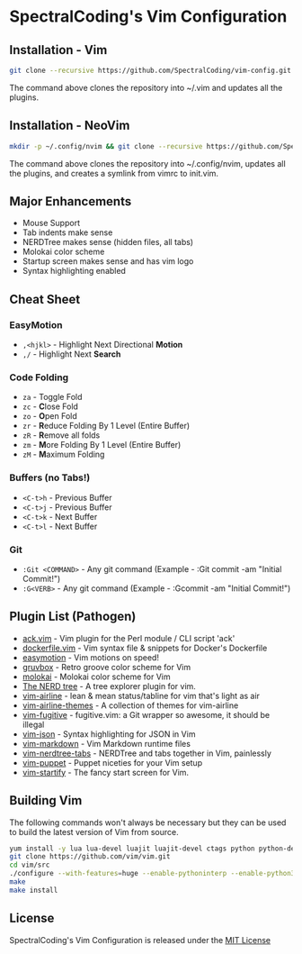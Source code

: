 # SpectralCoding's Vim Configuration

## Installation - Vim

```bash
git clone --recursive https://github.com/SpectralCoding/vim-config.git ~/.vim
```

The command above clones the repository into ~/.vim and updates all the plugins.

## Installation - NeoVim

```bash
mkdir -p ~/.config/nvim && git clone --recursive https://github.com/SpectralCoding/vim-config.git ~/.config/nvim && ln -s ~/.config/nvim/vimrc ~/.config/nvim/init.vim
```

The command above clones the repository into ~/.config/nvim, updates all the plugins, and creates a symlink from vimrc to init.vim.

## Major Enhancements

 * Mouse Support
 * Tab indents make sense
 * NERDTree makes sense (hidden files, all tabs)
 * Molokai color scheme
 * Startup screen makes sense and has vim logo
 * Syntax highlighting enabled

## Cheat Sheet

### EasyMotion

 * `,<hjkl>` - Highlight Next Directional **Motion**
 * `,/` - Highlight Next **Search**
 
### Code Folding

 * `za` - Toggle Fold
 * `zc` - **C**lose Fold
 * `zo` - **O**pen Fold
 * `zr` - **R**educe Folding By 1 Level (Entire Buffer)
 * `zR` - **R**emove all folds
 * `zm` - **M**ore Folding By 1 Level (Entire Buffer)
 * `zM` - **M**aximum Folding

### Buffers (no Tabs!)

 * `<C-t>h` - Previous Buffer
 * `<C-t>j` - Previous Buffer
 * `<C-t>k` - Next Buffer
 * `<C-t>l` - Next Buffer

### Git

 * `:Git <COMMAND>` - Any git command (Example - :Git commit -am "Initial Commit!")
 * `:G<VERB>` - Any git command (Example - :Gcommit -am "Initial Commit!")

## Plugin List (Pathogen)

 * [ack.vim](http://vimawesome.com/plugin/ack-vim) - Vim plugin for the Perl module / CLI script 'ack'
 * [dockerfile.vim](http://vimawesome.com/plugin/dockerfile-vim) - Vim syntax file & snippets for Docker's Dockerfile
 * [easymotion](http://vimawesome.com/plugin/easymotion) - Vim motions on speed!
 * [gruvbox](http://vimawesome.com/plugin/gruvbox) - Retro groove color scheme for Vim
 * [molokai](http://vimawesome.com/plugin/molokai) - Molokai color scheme for Vim
 * [The NERD tree](http://vimawesome.com/plugin/nerdtree-red) - A tree explorer plugin for vim.
 * [vim-airline](http://vimawesome.com/plugin/vim-airline) - lean & mean status/tabline for vim that's light as air
 * [vim-airline-themes](http://vimawesome.com/plugin/vim-airline-themes) - A collection of themes for vim-airline
 * [vim-fugitive](http://vimawesome.com/plugin/fugitive-vim) - fugitive.vim: a Git wrapper so awesome, it should be illegal
 * [vim-json](http://vimawesome.com/plugin/vim-json-speak-now) - Syntax highlighting for JSON in Vim
 * [vim-markdown](http://vimawesome.com/plugin/vim-markdown-enchanted) - Vim Markdown runtime files
 * [vim-nerdtree-tabs](http://vimawesome.com/plugin/vim-nerdtree-tabs) - NERDTree and tabs together in Vim, painlessly
 * [vim-puppet](http://vimawesome.com/plugin/vim-puppet-enchanted) - Puppet niceties for your Vim setup
 * [vim-startify](http://vimawesome.com/plugin/vim-startify) - The fancy start screen for Vim.

## Building Vim

The following commands won't always be necessary but they can be used to build the latest version of Vim from source.

```bash
yum install -y lua lua-devel luajit luajit-devel ctags python python-devel perl perl-devel ncurses-devel
git clone https://github.com/vim/vim.git
cd vim/src
./configure --with-features=huge --enable-pythoninterp --enable-python3interp --enable-perlinterp -enable-luainterp --with-luajit --enable-fail-if-missing
make
make install
```

## License

SpectralCoding's Vim Configuration is released under the [MIT License](https://opensource.org/licenses/MIT)
